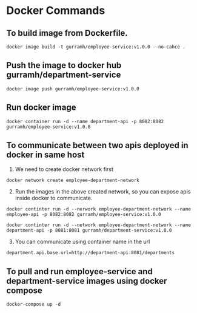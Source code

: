 # Docker Commands

## To build image from Dockerfile.

```shell
docker image build -t gurramh/employee-service:v1.0.0 --no-cahce .
```

## Push the image to docker hub gurramh/department-service

```shell
docker image push gurramh/employee-service:v1.0.0
```

## Run docker image

```shell
docker container run -d --name department-api -p 8082:8082 gurramh/employee-service:v1.0.0
```

## To communicate between two apis deployed in docker in same host

1. We need to create docker network first

```shell
docker network create employee-department-network
```

2. Run the images in the above created network, so you can expose apis inside docker to communicate.

```shell
docker continter run -d --nerwork employee-department-network --name employee-api -p 8082:8082 gurramh/employee-service:v1.0.0

docker continter run -d --network employee-department-network --name department-api -p 8081:8081 gurramh/department-service:v1.0.0
```

3. You can communicate using container name in the url

```properties
department.api.base.url=http://department-api:8081/departments
```

## To pull and run employee-service and department-service images using docker compose

```shell
docker-compose up -d
```